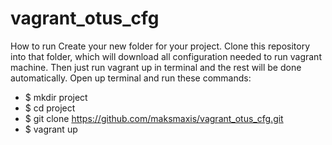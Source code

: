 # vagrant_otus_cfg
How to run
Create your new folder for your project. Clone this repository into that folder, which will download all configuration needed to run vagrant machine.
Then just run vagrant up in terminal and the rest will be done automatically. Open up terminal and run these commands:



- $ mkdir project
- $ cd project
- $ git clone https://github.com/maksmaxis/vagrant_otus_cfg.git
- $ vagrant up
